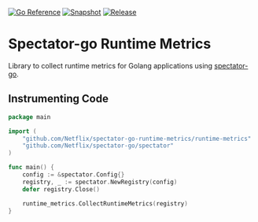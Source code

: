 [![Go Reference](https://pkg.go.dev/badge/github.com/Netflix/spectator-go.svg)](https://pkg.go.dev/github.com/Netflix/spectator-go-runtime-metrics)
[![Snapshot](https://github.com/Netflix/spectator-go/actions/workflows/snapshot.yml/badge.svg)](https://github.com/Netflix/spectator-go-runtime-metrics/actions/workflows/snapshot.yml)
[![Release](https://github.com/Netflix/spectator-go/actions/workflows/release.yml/badge.svg)](https://github.com/Netflix/spectator-go-runtime-metrics/actions/workflows/release.yml)

# Spectator-go Runtime Metrics

Library to collect runtime metrics for Golang applications using [spectator-go](https://github.com/Netflix/spectator-go).

## Instrumenting Code

```go
package main

import (
	"github.com/Netflix/spectator-go-runtime-metrics/runtime-metrics"
	"github.com/Netflix/spectator-go/spectator"
)

func main() {
	config := &spectator.Config{}
	registry, _ := spectator.NewRegistry(config)
	defer registry.Close()

	runtime_metrics.CollectRuntimeMetrics(registry)
}
```